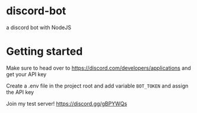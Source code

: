 # discord-bot

a discord bot with NodeJS

# Getting started

Make sure to head over to https://discord.com/developers/applications and get your API key

Create a .env file in the project root and add variable `BOT_TOKEN` and assign the API key

Join my test server! https://discord.gg/gBPYWQs
